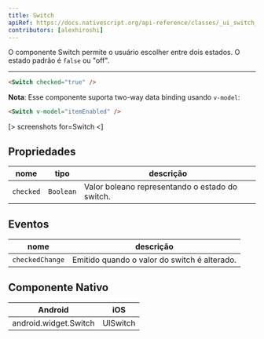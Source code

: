 ```yaml
---
title: Switch
apiRef: https://docs.nativescript.org/api-reference/classes/_ui_switch_.switch
contributors: [alexhiroshi]
---
```


O componente Switch permite o usuário escolher entre dois estados.
O estado padrão é `false` ou "off".

---

```html
<Switch checked="true" />
```

**Nota**: Esse componente suporta two-way data binding usando `v-model`:

```html
<Switch v-model="itemEnabled" />
```

[> screenshots for=Switch <]

## Propriedades

| nome | tipo | descrição |
|------|------|-------------|
| `checked` | `Boolean` | Valor boleano representando o estado do switch.

## Eventos

| nome | descrição |
|------|-------------|
| `checkedChange`| Emitido quando o valor do switch é alterado.

## Componente Nativo
| Android | iOS |
|---------|-----|
| android.widget.Switch | UISwitch
